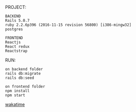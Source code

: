 PROJECT:

    BACKEND
    Rails 5.0.7
    ruby 2.2.6p396 (2016-11-15 revision 56800) [i386-mingw32]
    postgres

    FRONTEND
    Reactjs
    React redux
    Reactstrap


RUN:

    on backend folder
    rails db:migrate
    rails db:seed

    on frontend folder
    npm install
    npm start



[wakatime](https://wakatime.com/@93358813-27bb-48e5-97e5-7759a15b739d/projects/ztbxjukcdq?start=2018-08-06&end=2018-08-12)
